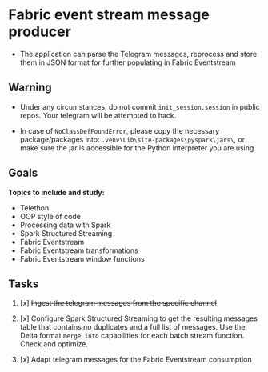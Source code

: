 # Fabric event stream message producer

- The application can parse the Telegram messages, reprocess and store them in JSON format for further populating in Fabric Eventstream 

## Warning
- Under any circumstances, do not commit `init_session.session` in public repos. Your telegram will be attempted to hack.

- In case of `NoClassDefFoundError`, please copy the necessary package/packages into: 
`.venv\Lib\site-packages\pyspark\jars\`, or make sure the jar is accessible for the Python interpreter you are using


## Goals

**Topics to include and study:**
- Telethon
- OOP style of code
- Processing data with Spark
- Spark Structured Streaming
- Fabric Eventstream
- Fabric Eventstream transformations
- Fabric Eventstream window functions

## Tasks

1. [x] ~~Ingest the telegram messages from the specific channel~~

2. [x] Configure Spark Structured Streaming to get 
the resulting messages table that contains no duplicates 
and a full list of messages. Use the Delta format `merge into` 
capabilities for each batch stream function. Check and optimize.

3. [x] Adapt telegram messages for the Fabric Eventstream consumption
